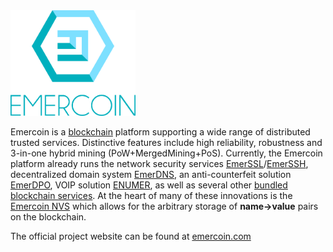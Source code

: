 <img width="200" src="/images/Logo_2017.png" alt="Emercoin logo" >
<br>

Emercoin is a <a target="_blank" rel="nofollow" href="https://en.wikipedia.org/wiki/Blockchain">blockchain</a> platform supporting a wide range of distributed trusted services. Distinctive features include high reliability, robustness and 3-in-one hybrid mining (PoW+MergedMining+PoS). Currently, the Emercoin platform already runs the network security services
[EmerSSL](/en/300.blockchain-services/200.emerssl/050.emerssl-introduction.md)/[EmerSSH](/en/300.blockchain-services/150.emerssh.md), decentralized
domain system [EmerDNS](/en/300.blockchain-services/250.emerdns/050.emerdns-introduction.md), an anti-counterfeit solution
[EmerDPO](/en/300.blockchain-services/300.emerdpo/050.emerdpo-introduction.md), VOIP solution [ENUMER](/en/300.blockchain-services/450.enumer.md), as well as several other [bundled blockchain services](/en/300.blockchain-services/050.introduction-to-emercoin-services.md). At the heart of many of these innovations is the [Emercoin NVS](/en/300.blockchain-services/100.emernvs.md) which allows for the arbitrary storage of **name-&gt;value** pairs on the blockchain.

The official project website can be found at
[emercoin.com](http://emercoin.com/en/)
